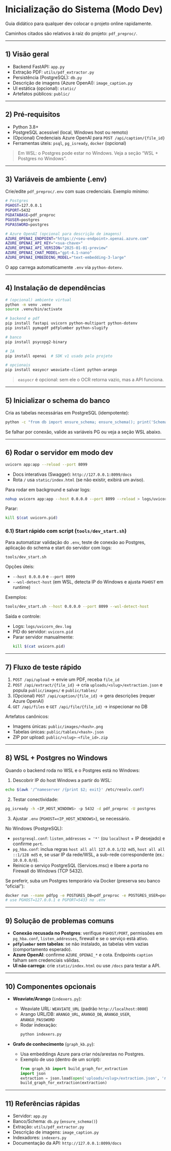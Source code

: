 # Inicialização do Sistema (Modo Dev)

Guia didático para qualquer dev colocar o projeto online rapidamente.

Caminhos citados são relativos à raiz do projeto: `pdf_preproc/`.

---

## 1) Visão geral

- Backend FastAPI: `app.py`
- Extração PDF: `utils/pdf_extractor.py`
- Persistência (PostgreSQL): `db.py`
- Descrição de imagens (Azure OpenAI): `image_caption.py`
- UI estática (opcional): `static/`
- Artefatos públicos: `public/`

---

## 2) Pré‑requisitos

- Python 3.8+
- PostgreSQL acessível (local, Windows host ou remoto)
- (Opcional) Credenciais Azure OpenAI para `POST /api/caption/{file_id}`
- Ferramentas úteis: `psql`, `pg_isready`, `docker` (opcional)

> Em WSL: o Postgres pode estar no Windows. Veja a seção “WSL + Postgres no Windows”.

---

## 3) Variáveis de ambiente (.env)

Crie/edite `pdf_preproc/.env` com suas credenciais. Exemplo mínimo:

```bash
# Postgres
PGHOST=127.0.0.1
PGPORT=5432
PGDATABASE=pdf_preproc
PGUSER=postgres
PGPASSWORD=postgres

# Azure OpenAI (opcional para descrição de imagens)
AZURE_OPENAI_ENDPOINT="https://<seu-endpoint>.openai.azure.com"
AZURE_OPENAI_API_KEY="<sua-chave>"
AZURE_OPENAI_API_VERSION="2025-01-01-preview"
AZURE_OPENAI_CHAT_MODEL="gpt-4.1-nano"
AZURE_OPENAI_EMBEDDING_MODEL="text-embedding-3-large"
```

O app carrega automaticamente `.env` via `python-dotenv`.

---

## 4) Instalação de dependências

```bash
# (opcional) ambiente virtual
python -m venv .venv
source .venv/bin/activate

# backend e pdf
pip install fastapi uvicorn python-multipart python-dotenv
pip install pymupdf pdfplumber python-slugify

# banco
pip install psycopg2-binary

# IA
pip install openai  # SDK v1 usado pelo projeto

# opcionais
pip install easyocr weaviate-client python-arango
```

> `easyocr` é opcional: sem ele o OCR retorna vazio, mas a API funciona.

---

## 5) Inicializar o schema do banco

Cria as tabelas necessárias em PostgreSQL (idempotente):

```bash
python -c "from db import ensure_schema; ensure_schema(); print('Schema OK')"
```

Se falhar por conexão, valide as variáveis PG ou veja a seção WSL abaixo.

---

## 6) Rodar o servidor em modo dev

```bash
uvicorn app:app --reload --port 8099
```

- Docs interativas (Swagger): `http://127.0.0.1:8099/docs`
- Rota `/` usa `static/index.html` (se não existir, exibirá um aviso).

Para rodar em background e salvar logs:

```bash
nohup uvicorn app:app --host 0.0.0.0 --port 8099 --reload > logs/uvicorn_dev.log 2>&1 & echo $! > uvicorn.pid
```

Parar:

```bash
kill $(cat uvicorn.pid)
```

### 6.1) Start rápido com script (`tools/dev_start.sh`)

Para automatizar validação do `.env`, teste de conexão ao Postgres, aplicação do schema e start do servidor com logs:

```bash
tools/dev_start.sh
```

Opções úteis:

- `--host 0.0.0.0` e `--port 8099`
- `--wsl-detect-host` (em WSL, detecta IP do Windows e ajusta `PGHOST` em runtime)

Exemplos:

```bash
tools/dev_start.sh --host 0.0.0.0 --port 8099 --wsl-detect-host
```

Saída e controle:

- Logs: `logs/uvicorn_dev.log`
- PID do servidor: `uvicorn.pid`
- Parar servidor manualmente:
  ```bash
  kill $(cat uvicorn.pid)
  ```

---

## 7) Fluxo de teste rápido

1. `POST /api/upload` → envie um PDF, receba `file_id`
2. `POST /api/extract/{file_id}` → cria `uploads/<slug>/extraction.json` e popula `public/images/` e `public/tables/`
3. (Opcional) `POST /api/caption/{file_id}` → gera descrições (requer Azure OpenAI)
4. `GET /api/files` e `GET /api/file/{file_id}` → inspecionar no DB

Artefatos canônicos:
- Imagens únicas: `public/images/<hash>.png`
- Tabelas únicas: `public/tables/<hash>.json`
- ZIP por upload: `public/<slug>-<file_id>.zip`

---

## 8) WSL + Postgres no Windows

Quando o backend roda no WSL e o Postgres está no Windows:

1) Descobrir IP do host Windows a partir do WSL:
```bash
echo $(awk '/^nameserver /{print $2; exit}' /etc/resolv.conf)
```
2) Testar conectividade:
```bash
pg_isready -h <IP_HOST_WINDOWS> -p 5432 -d pdf_preproc -U postgres
```
3) Ajustar `.env` (`PGHOST=<IP_HOST_WINDOWS>`), se necessário.

No Windows (PostgreSQL):
- `postgresql.conf`: `listen_addresses = '*'` (ou `localhost` + IP desejado) e confirme `port`.
- `pg_hba.conf`: inclua regras `host all all 127.0.0.1/32 md5`, `host all all ::1/128 md5` e, se usar IP da rede/WSL, a sub-rede correspondente (ex.: `10.0.0.0/8`).
- Reinicie o serviço PostgreSQL (Services.msc) e libere a porta no Firewall do Windows (TCP 5432).

Se preferir, suba um Postgres temporário via Docker (preserva seu banco “oficial”):
```bash
docker run --name pdfpg -e POSTGRES_DB=pdf_preproc -e POSTGRES_USER=postgres -e POSTGRES_PASSWORD=postgres -p 5433:5432 -d postgres:16
# use PGHOST=127.0.0.1 e PGPORT=5433 no .env
```

---

## 9) Solução de problemas comuns

- **Conexão recusada no Postgres**: verifique `PGHOST/PORT`, permissões em `pg_hba.conf`, `listen_addresses`, firewall e se o serviço está ativo.
- **`pdfplumber` sem tabelas**: se não instalado, as tabelas vêm vazias (comportamento esperado).
- **Azure OpenAI**: confirme `AZURE_OPENAI_*` e cota. Endpoints `caption` falham sem credenciais válidas.
- **UI não carrega**: crie `static/index.html` ou use `/docs` para testar a API.

---

## 10) Componentes opcionais

- **Weaviate/Arango** (`indexers.py`):
  - Weaviate URL: `WEAVIATE_URL` (padrão `http://localhost:8080`)
  - Arango URL/DB: `ARANGO_URL`, `ARANGO_DB`, `ARANGO_USER`, `ARANGO_PASSWORD`
  - Rodar indexação:
    ```bash
    python indexers.py
    ```

- **Grafo de conhecimento** (`graph_kb.py`):
  - Usa embeddings Azure para criar nós/arestas no Postgres.
  - Exemplo de uso (dentro de um script):
    ```python
    from graph_kb import build_graph_for_extraction
    import json
    extraction = json.load(open('uploads/<slug>/extraction.json', 'r', encoding='utf-8'))
    build_graph_for_extraction(extraction)
    ```

---

## 11) Referências rápidas

- Servidor: `app.py`
- Banco/Schema: `db.py` (`ensure_schema()`)
- Extração: `utils/pdf_extractor.py`
- Descrição de imagens: `image_caption.py`
- Indexadores: `indexers.py`
- Documentação da API: `http://127.0.0.1:8099/docs`
